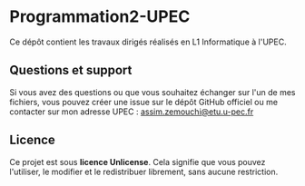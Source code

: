 # Programmation2-UPEC

Ce dépôt contient les travaux dirigés réalisés en L1 Informatique à l'UPEC.

## Questions et support

Si vous avez des questions ou que vous souhaitez échanger sur l'un de mes fichiers, vous pouvez créer une issue sur le dépôt GitHub officiel ou me contacter sur mon adresse UPEC : [assim.zemouchi@etu.u-pec.fr](mailto:assim.zemouchi@etu.u-pec.fr?subject=[GitHub]%20Programmation1%20-%20UPEC)

## Licence

Ce projet est sous **licence Unlicense**. Cela signifie que vous pouvez l'utiliser, le modifier et le redistribuer librement, sans aucune restriction.